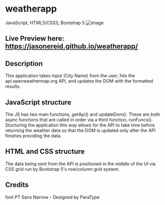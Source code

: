 # weatherapp
JavaScript, HTML5/CSS3, Bootstrap 5
![image](https://github.com/jasonereid/weatherapp/assets/94079137/1532fcc2-7041-4a19-96a7-2db1c2b00bb8)

## Live Preview here: https://jasonereid.github.io/weatherapp/

## Description
This application takes input (City Name) from the user, hits the api.openweathermap.org API, and updates the DOM with the formatted results.

## JavaScript structure
The JS has two main functions, getApi() and updateDom(). These are both async functions that are called in order via a third function, runFuncs(). Stucturing the application this way allows for the API to take time before returning the weather data so that the DOM is updated only after the API finishes providing the data.

## HTML and CSS structure
The data being sent from the API is positioned in the middle of the UI via CSS grid run by Bootstrap 5's row/column grid system. 

## Credits
font PT Sans Narrow - Designed by ParaType
